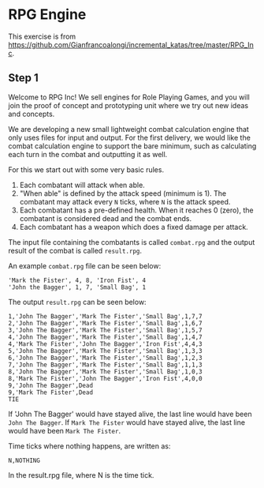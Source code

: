 # RPG Engine

This exercise is from <https://github.com/Gianfrancoalongi/incremental_katas/tree/master/RPG_Inc>.

## Step 1

Welcome to RPG Inc! We sell engines for Role Playing Games, and you will join the proof of concept and prototyping unit where we try out new ideas and concepts.

We are developing a new small lightweight combat calculation engine that only uses files for input and output. For the first delivery, we would like the combat calculation engine to support the bare minimum, such as calculating each turn in the combat and outputting it as well.

For this we start out with some very basic rules.

1. Each combatant will attack when able.
2. "When able" is defined by the attack speed (minimum is 1). The combatant may attack every `N` ticks, where `N` is the attack speed.
3. Each combatant has a pre-defined health. When it reaches 0 (zero), the combatant is considered dead and the combat ends.
4. Each combatant has a weapon which does a fixed damage per attack.

The input file containing the combatants is called `combat.rpg` and the output result of the combat is called `result.rpg`.

An example `combat.rpg` file can be seen below:

```csv
'Mark the Fister', 4, 8, 'Iron Fist', 4
'John the Bagger', 1, 7, 'Small Bag', 1
```

The output `result.rpg` can be seen below:

```csv
1,'John The Bagger','Mark The Fister','Small Bag',1,7,7
2,'John The Bagger','Mark The Fister','Small Bag',1,6,7
3,'John The Bagger','Mark The Fister','Small Bag',1,5,7
4,'John The Bagger','Mark The Fister','Small Bag',1,4,7
4,'Mark The Fister','John The Bagger','Iron Fist',4,4,3
5,'John The Bagger','Mark The Fister','Small Bag',1,3,3
6,'John The Bagger','Mark The Fister','Small Bag',1,2,3
7,'John The Bagger','Mark The Fister','Small Bag',1,1,3
8,'John The Bagger','Mark The Fister','Small Bag',1,0,3
8,'Mark The Fister','John The Bagger','Iron Fist',4,0,0
9,'John The Bagger',Dead
9,'Mark The Fister',Dead
TIE
```

If 'John The Bagger' would have stayed alive, the last line would have been `John The Bagger`. If `Mark The Fister` would have stayed alive, the last line would have been `Mark The Fister`.

Time ticks where nothing happens, are written as:

`N,NOTHING`

In the result.rpg file, where N is the time tick.
